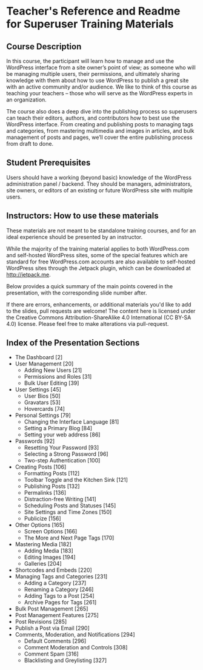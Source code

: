 
Teacher's Reference and Readme for Superuser Training Materials
==============

Course Description
---------------
In this course, the participant will learn how to manage and use the WordPress interface from a site owner’s point of view; as someone who will be managing multiple users, their permissions, and ultimately sharing knowledge with them about how to use WordPress to publish a great site with an active community and/or audience. We like to think of this course as teaching your teachers – those who will serve as the WordPress experts in an organization.

The course also does a deep dive into the publishing process so superusers can teach their editors, authors, and contributors how to best use the WordPress interface. From creating and publishing posts to managing tags and categories, from mastering multimedia and images in articles, and bulk management of posts and pages, we’ll cover the entire publishing process from draft to done.

Student Prerequisites
---------------
Users should have a working (beyond basic) knowledge of the WordPress administration panel / backend. They should be managers, administrators, site owners, or editors of an existing or future WordPress site with multiple users.


Instructors: How to use these materials
--------------

These materials are not meant to be standalone training courses, and for an ideal experience should be presented by an instructor.

While the majority of the training material applies to both WordPress.com and self-hosted WordPress sites, some of the special features which are standard for free WordPress.com accounts are also available to self-hosted WordPress sites through the Jetpack plugin, which can be downloaded at http://jetpack.me.

Below provides a quick summary of the main points covered in the presentation, with the corresponding slide number after.

If there are errors, enhancements, or additional materials you'd like to add to the slides, pull requests are welcome! The content here is licensed under the Creative Commons Attribution-ShareAlike 4.0 International (CC BY-SA 4.0) license. Please feel free to make alterations via pull-request.

Index of the Presentation Sections
---------------- 
- The Dashboard [2]
- User Management [20]
	- Adding New Users [21]	
	- Permissions and Roles [31]
	- Bulk User Editing [39]
- User Settings [45]
	- User Bios [50]
	- Gravatars [53]
	- Hovercards [74]
- Personal Settings [79]
	- Changing the Interface Language [81]
	- Setting a Primary Blog [84]
	- Setting your web address [86]
- Passwords	[92]
	- Resetting Your Password [93]
	- Selecting a Strong Password [96]
	- Two-step Authentication [100]
- Creating Posts [106]
	- Formatting Posts [112]
	- Toolbar Toggle and the Kitchen Sink [121]
	- Publishing Posts [132]
	- Permalinks [136]
	- Distraction-free Writing [141]
	- Scheduling Posts and Statuses [145]
	- Site Settings and Time Zones [150]
	- Publicize [156]
- Other Options [165]
	- Screen Options [166]
	- The More and Next Page Tags [170]
- Mastering Media [182]
	- Adding Media [183]
	- Editing Images [194]
	- Galleries [204]
- Shortcodes and Embeds [220]
- Managing Tags and Categories [231]
	- Adding a Category [237]
	- Renaming a Category [246]
	- Adding Tags to a Post [254]
	- Archive Pages for Tags [261]
- Bulk Post Management [265]	
- Post Management Features [275] 
- Post Revisions [285]
- Publish a Post via Email [290]
- Comments, Moderation, and Notifications [294]
	- Default Comments [296]
	- Comment Moderation and Controls [308]
	- Comment Spam [316]
	- Blacklisting and Greylisting [327]
	
	
